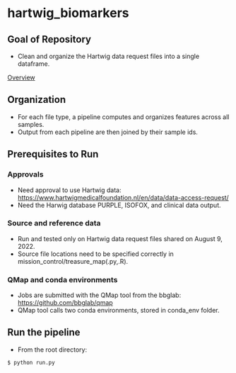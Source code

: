 # hartwig_biomarkers

## Goal of Repository
* Clean and organize the Hartwig data request files into a single dataframe. 

[Overview](overview.pdf)

## Organization
* For each file type, a pipeline computes and organizes features across all samples. 
* Output from each pipeline are then joined by their sample ids.

## Prerequisites to Run

### Approvals
* Need approval to use Hartwig data: https://www.hartwigmedicalfoundation.nl/en/data/data-access-request/ 
* Need the Harwig database PURPLE, ISOFOX, and clinical data output. 

### Source and reference data 
* Run and tested only on Hartwig data request files shared on August 9, 2022.
* Source file locations need to be specified correctly in mission_control/treasure_map(.py,.R).

### QMap and conda environments
* Jobs are submitted with the QMap tool from the bbglab: https://github.com/bbglab/qmap
* QMap tool calls two conda environments, stored in conda_env folder.

## Run the pipeline
* From the root directory:
```
$ python run.py

```
